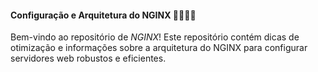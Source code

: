 #### Configuração e Arquitetura do NGINX 👩‍💻🚀🔗

Bem-vindo ao repositório de *NGINX*! Este repositório contém dicas de otimização e informações sobre a arquitetura do NGINX para configurar servidores web robustos e eficientes.
